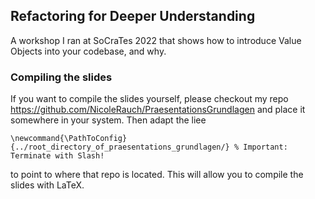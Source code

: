 ## Refactoring for Deeper Understanding

A workshop I ran at SoCraTes 2022 that shows how to introduce Value Objects into your codebase, and why.


### Compiling the slides

If you want to compile the slides yourself, please checkout my repo
https://github.com/NicoleRauch/PraesentationsGrundlagen
and place it somewhere in your system. Then adapt the liee
```
\newcommand{\PathToConfig}{../root_directory_of_praesentations_grundlagen/} % Important: Terminate with Slash!
```
to point to where that repo is located. This will allow you to compile the slides with LaTeX.
